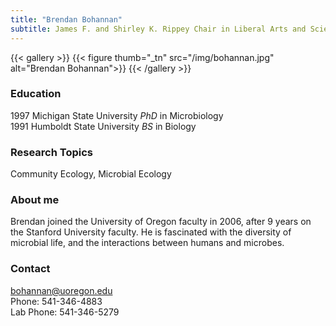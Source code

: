 ```yaml
---
title: "Brendan Bohannan"
subtitle: James F. and Shirley K. Rippey Chair in Liberal Arts and Sciences, Professor of Environmental Studies and Biology 
---
```


{{< gallery >}}
  {{< figure thumb="_tn" src="/img/bohannan.jpg" alt="Brendan Bohannan">}}
{{< /gallery >}}

<!--more-->
### Education
1997 Michigan State University _PhD_ in Microbiology  
1991 Humboldt State University _BS_ in Biology

### Research Topics
Community Ecology, Microbial Ecology

### About me
Brendan joined the University of Oregon faculty in 2006, after 9 years on the Stanford University faculty. He is fascinated with the diversity of microbial life, and the interactions between humans and microbes.

### Contact
bohannan@uoregon.edu  
Phone: 541-346-4883  
Lab Phone: 541-346-5279
